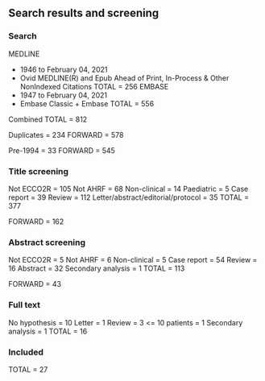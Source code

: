 ## Search results and screening

### Search 
MEDLINE
- 1946 to February 04, 2021
- Ovid MEDLINE(R) and Epub Ahead of Print, In-Process & Other NonIndexed 
Citations
TOTAL = 256
EMBASE
- 1947 to February 04, 2021
- Embase Classic + Embase
TOTAL = 556

Combined TOTAL = 812

Duplicates = 234
FORWARD = 578

Pre-1994 = 33
FORWARD = 545

### Title screening
Not ECCO2R = 105
Not AHRF = 68
Non-clinical = 14
Paediatric = 5
Case report = 39
Review = 112
Letter/abstract/editorial/protocol = 35
TOTAL = 377

FORWARD = 162

### Abstract screening
Not ECCO2R = 5
Not AHRF = 6
Non-clinical = 5
Case report = 54
Review = 16
Abstract = 32
Secondary analysis = 1
TOTAL = 113

FORWARD = 43

### Full text

No hypothesis = 10
Letter = 1
Review = 3
<= 10 patients = 1
Secondary analysis = 1
TOTAL = 16

### Included

TOTAL = 27